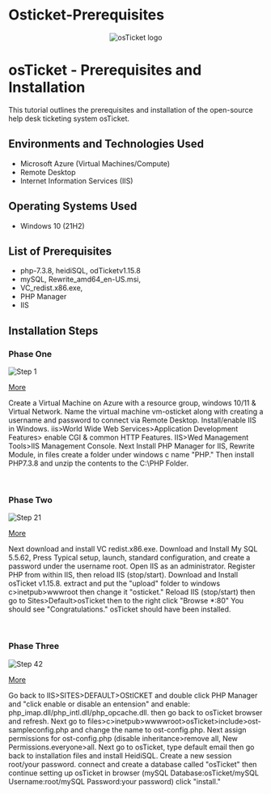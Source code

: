 # Osticket-Prerequisites

<p align="center">
<img src="https://i.imgur.com/Clzj7Xs.png" alt="osTicket logo"/>
</p>

<h1>osTicket - Prerequisites and Installation</h1>
This tutorial outlines the prerequisites and installation of the open-source help desk ticketing system osTicket.<br />


<!--<h2>Video Demonstration</h2>-->

<!--- ### [YouTube: How To Install osTicket with Prerequisites](https://www.youtube.com)-->

<h2>Environments and Technologies Used</h2>

- Microsoft Azure (Virtual Machines/Compute)
- Remote Desktop
- Internet Information Services (IIS)

<h2>Operating Systems Used </h2>

- Windows 10</b> (21H2)

<h2>List of Prerequisites</h2>

- php-7.3.8, heidiSQL, odTicketv1.15.8
- mySQL, Rewrite_amd64_en-US.msi, 
- VC_redist.x86.exe,
- PHP Manager
- IIS

<h2>Installation Steps</h2>

<p>
<h3>Phase One</h3>

![Step 1](https://github.com/PhillisEssel/osticket-prereqs/assets/156061642/8893e501-f59f-46b4-a546-8661cdbbebd8)
<p><a href="https://imgur.com/a/MeTaVF4">More</a></p>

</p>
<p>
Create a Virtual Machine on Azure with a resource group, windows 10/11 & Virtual Network. Name the virtual machine vm-osticket along with creating a username and password to connect via Remote Desktop. Install/enable IIS in Windows. iis>World Wide Web Services>Application Development Features> enable CGI & common HTTP Features. IIS>Wed Management Tools>IIS Management Console. Next Install PHP Manager for IIS, Rewrite Module, in files create a folder under windows c name "PHP." Then install PHP7.3.8 and unzip the contents to the C:\PHP Folder.


</p>
<br />

<p>
<h3>Phase Two</h3>

![Step 21](https://github.com/PhillisEssel/osticket-prereqs/assets/156061642/1038e7e3-d9d3-43e3-97ec-d9de81c74d7e)
<p><a href="https://imgur.com/a/V0N6z7A">More</a></p>
</p>
<p>
 Next download and install VC redist.x86.exe. Download and Install My SQL 5.5.62, Press Typical setup, launch, standard configuration, and create a password under the username root. Open IIS as an administrator. Register PHP from within IIS, then reload IIS (stop/start). Download and Install osTicket v1.15.8. extract and put the "upload" folder to windows c>inetpub>wwwroot then change it "osticket." Reload IIS (stop/start) then go to Sites>Default>osTicket then to the right click "Browse *:80" You should see "Congratulations." osTicket should have been installed.
</p>
<br />

<p>
<h3>Phase Three </h3>
 
 ![Step 42](https://github.com/PhillisEssel/osticket-prereqs/assets/156061642/aed2bfbb-da2e-4e7f-abfa-b63349f7acab)

 <p><a href="https://imgur.com/a/rx8zIsi">More</a></p>
</p>
<p>
Go back to IIS>SITES>DEFAULT>OStICKET and double click PHP Manager and "click enable or disable an entension" and enable: php_imap.dll/php_intl.dll/php_opcache.dll. then go back to osTicket browser and refresh. Next go to files>c>inetpub>wwwwroot>osTicket>include>ost-sampleconfig.php and change the name to ost-config.php. Next assign permissions for ost-config.php (disable inheritance>remove all, New Permissions.everyone>all. Next go to osTicket, type default email then go back to installation files and install HeidiSQL. Create a new session root/your password. connect and create a database called "osTicket" then continue setting up osTicket in browser (mySQL Database:osTicket/mySQL Username:root/mySQL Password:your password) click "install."
</p>
<br />
